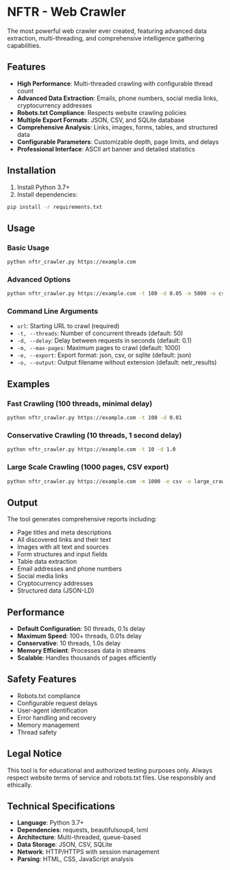# NFTR - Web Crawler

The most powerful web crawler ever created, featuring advanced data extraction, multi-threading, and comprehensive intelligence gathering capabilities.

## Features

- **High Performance**: Multi-threaded crawling with configurable thread count
- **Advanced Data Extraction**: Emails, phone numbers, social media links, cryptocurrency addresses
- **Robots.txt Compliance**: Respects website crawling policies
- **Multiple Export Formats**: JSON, CSV, and SQLite database
- **Comprehensive Analysis**: Links, images, forms, tables, and structured data
- **Configurable Parameters**: Customizable depth, page limits, and delays
- **Professional Interface**: ASCII art banner and detailed statistics

## Installation

1. Install Python 3.7+
2. Install dependencies:
```bash
pip install -r requirements.txt
```

## Usage

### Basic Usage
```bash
python nftr_crawler.py https://example.com
```

### Advanced Options
```bash
python nftr_crawler.py https://example.com -t 100 -d 0.05 -m 5000 -e csv -o my_results
```

### Command Line Arguments

- `url`: Starting URL to crawl (required)
- `-t, --threads`: Number of concurrent threads (default: 50)
- `-d, --delay`: Delay between requests in seconds (default: 0.1)
- `-m, --max-pages`: Maximum pages to crawl (default: 1000)
- `-e, --export`: Export format: json, csv, or sqlite (default: json)
- `-o, --output`: Output filename without extension (default: netr_results)

## Examples

### Fast Crawling (100 threads, minimal delay)
```bash
python nftr_crawler.py https://example.com -t 100 -d 0.01
```

### Conservative Crawling (10 threads, 1 second delay)
```bash
python nftr_crawler.py https://example.com -t 10 -d 1.0
```

### Large Scale Crawling (1000 pages, CSV export)
```bash
python nftr_crawler.py https://example.com -m 1000 -e csv -o large_crawl
```

## Output

The tool generates comprehensive reports including:
- Page titles and meta descriptions
- All discovered links and their text
- Images with alt text and sources
- Form structures and input fields
- Table data extraction
- Email addresses and phone numbers
- Social media links
- Cryptocurrency addresses
- Structured data (JSON-LD)

## Performance

- **Default Configuration**: 50 threads, 0.1s delay
- **Maximum Speed**: 100+ threads, 0.01s delay
- **Conservative**: 10 threads, 1.0s delay
- **Memory Efficient**: Processes data in streams
- **Scalable**: Handles thousands of pages efficiently

## Safety Features

- Robots.txt compliance
- Configurable request delays
- User-agent identification
- Error handling and recovery
- Memory management
- Thread safety

## Legal Notice

This tool is for educational and authorized testing purposes only. Always respect website terms of service and robots.txt files. Use responsibly and ethically.

## Technical Specifications

- **Language**: Python 3.7+
- **Dependencies**: requests, beautifulsoup4, lxml
- **Architecture**: Multi-threaded, queue-based
- **Data Storage**: JSON, CSV, SQLite
- **Network**: HTTP/HTTPS with session management
- **Parsing**: HTML, CSS, JavaScript analysis
